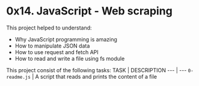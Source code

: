 # 0x14. JavaScript - Web scraping

This project helped to understand:
- Why JavaScript programming is amazing
- How to manipulate JSON data
- How to use request and fetch API
- How to read and write a file using fs module

This project consist of the following tasks:
TASK | DESCRIPTION
--- | ---
`0-readme.js` | A script that reads and prints the content of a file
